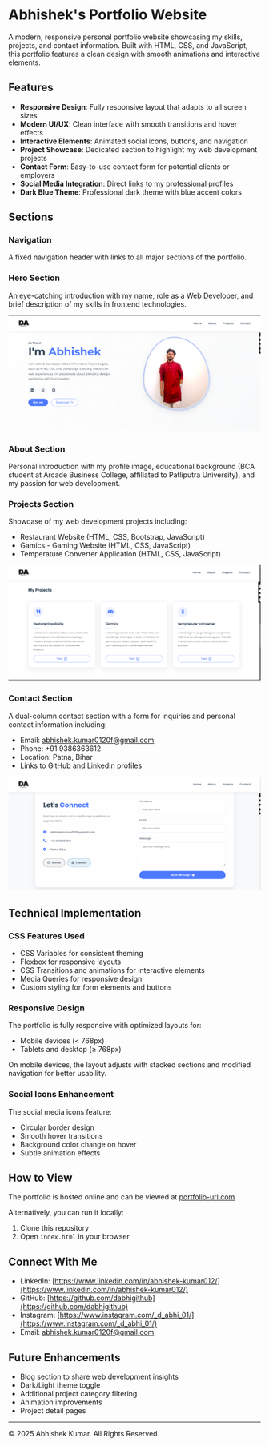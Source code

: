 # Abhishek's Portfolio Website

A modern, responsive personal portfolio website showcasing my skills, projects, and contact information. Built with HTML, CSS, and JavaScript, this portfolio features a clean design with smooth animations and interactive elements.



## Features

- **Responsive Design**: Fully responsive layout that adapts to all screen sizes
- **Modern UI/UX**: Clean interface with smooth transitions and hover effects
- **Interactive Elements**: Animated social icons, buttons, and navigation
- **Project Showcase**: Dedicated section to highlight my web development projects
- **Contact Form**: Easy-to-use contact form for potential clients or employers
- **Social Media Integration**: Direct links to my professional profiles
- **Dark Blue Theme**: Professional dark theme with blue accent colors

## Sections

### Navigation
A fixed navigation header with links to all major sections of the portfolio.

### Hero Section
An eye-catching introduction with my name, role as a Web Developer, and brief description of my skills in frontend technologies.

![Hero Section](./screenshots/portfolio-preview.png)

### About Section
Personal introduction with my profile image, educational background (BCA student at Arcade Business College, affiliated to Patliputra University), and my passion for web development.



### Projects Section
Showcase of my web development projects including:
- Restaurant Website (HTML, CSS, Bootstrap, JavaScript)
- Gamics - Gaming Website (HTML, CSS, JavaScript)
- Temperature Converter Application (HTML, CSS, JavaScript)

![Projects Section](https://github.com/dabhigithub/PERSONAL_PORTFOLIO_WEBPAGE/blob/9246de0cb2895bc8f7da1b40e47f9389ffc201c4/screenshots/projects-section.png)

### Contact Section
A dual-column contact section with a form for inquiries and personal contact information including:
- Email: abhishek.kumar0120f@gmail.com
- Phone: +91 9386363612
- Location: Patna, Bihar
- Links to GitHub and LinkedIn profiles

![Contact Section](https://github.com/dabhigithub/PERSONAL_PORTFOLIO_WEBPAGE/blob/9246de0cb2895bc8f7da1b40e47f9389ffc201c4/screenshots/contact-section.png)

## Technical Implementation

### CSS Features Used
- CSS Variables for consistent theming
- Flexbox for responsive layouts
- CSS Transitions and animations for interactive elements
- Media Queries for responsive design
- Custom styling for form elements and buttons

### Responsive Design
The portfolio is fully responsive with optimized layouts for:
- Mobile devices (< 768px)
- Tablets and desktop (≥ 768px)

On mobile devices, the layout adjusts with stacked sections and modified navigation for better usability.

### Social Icons Enhancement
The social media icons feature:
- Circular border design
- Smooth hover transitions
- Background color change on hover
- Subtle animation effects

## How to View

The portfolio is hosted online and can be viewed at [portfolio-url.com](https://portfolio-url.com)

Alternatively, you can run it locally:
1. Clone this repository
2. Open `index.html` in your browser

## Connect With Me

- LinkedIn: [https://www.linkedin.com/in/abhishek-kumar012/](https://www.linkedin.com/in/abhishek-kumar012/)
- GitHub: [https://github.com/dabhigithub](https://github.com/dabhigithub)
- Instagram: [https://www.instagram.com/_d_abhi_01/](https://www.instagram.com/_d_abhi_01/)
- Email: abhishek.kumar0120f@gmail.com

## Future Enhancements

- Blog section to share web development insights
- Dark/Light theme toggle
- Additional project category filtering
- Animation improvements
- Project detail pages

---

© 2025 Abhishek Kumar. All Rights Reserved.
